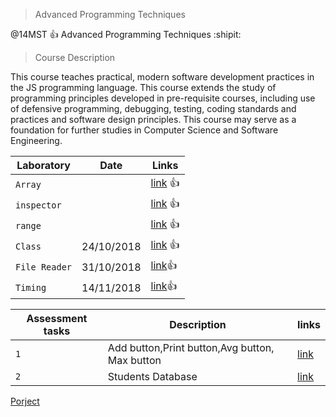 > Advanced Programming Techniques

@14MST :+1: Advanced Programming Techniques :shipit:

 > Course Description

This course teaches practical, modern software development practices in the JS programming language. This course extends the study of programming principles developed in pre-requisite courses, including use of defensive programming, debugging, testing, coding standards and practices and software design principles. This course may serve as a foundation for further studies in Computer Science and Software Engineering. 




| Laboratory |Date| Links |
| --- | --- |----|
| `Array` | | [link](https://abderrhmanabdellatif.github.io/advanced-programing-Homeworks/Lab/Array%20Demo%20.html)  :+1:|
| `inspector` ||[link](https://abderrhmanabdellatif.github.io/advanced-programing-Homeworks/Lab/work/inspector.html) :+1: |
| `range` ||[link](https://abderrhmanabdellatif.github.io/advanced-programing-Homeworks/Lab/work/range.png) :+1: |
|`Class`|24/10/2018|[link](https://abderrhmanabdellatif.github.io/advanced-programing-Homeworks/Lab/BLM305-master/work/index.html) :+1: |
|`File Reader`|31/10/2018|[link](https://abderrhmanabdellatif.github.io/advanced-programing-Homeworks/Lab/Filereader.html):+1: |
|`Timing`|14/11/2018|[link](https://abderrhmanabdellatif.github.io/advanced-programing-Homeworks/Lab/cw7/exam/Timing.html):+1: |



| Assessment tasks| Description |links |
| --- | --- | --- |
| `1` | Add button,Print button,Avg button, Max button  |  [link](https://abderrhmanabdellatif.github.io/advanced-programing-Homeworks/Homeworks/Add%20course.html)|
|`2`|Students Database |[link](https://abderrhmanabdellatif.github.io/advanced-programing-Homeworks/Lab/HomeWorks/Databesa.html)|
            





[Porject](https://abderrhmanabdellatif.github.io/advanced-programing-Homeworks/JS/sss/stu.html)
